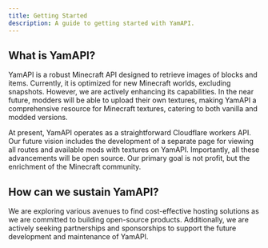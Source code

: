 ```yaml
---
title: Getting Started
description: A guide to getting started with YamAPI.
---
```


## What is YamAPI?

YamAPI is a robust Minecraft API designed to retrieve images of blocks and items. Currently, it is optimized for new Minecraft worlds, excluding snapshots. However, we are actively enhancing its capabilities. In the near future, modders will be able to upload their own textures, making YamAPI a comprehensive resource for Minecraft textures, catering to both vanilla and modded versions.

At present, YamAPI operates as a straightforward Cloudflare workers API. Our future vision includes the development of a separate page for viewing all routes and available mods with textures on YamAPI. Importantly, all these advancements will be open source. Our primary goal is not profit, but the enrichment of the Minecraft community.

## How can we sustain YamAPI?

We are exploring various avenues to find cost-effective hosting solutions as we are committed to building open-source products. Additionally, we are actively seeking partnerships and sponsorships to support the future development and maintenance of YamAPI.
